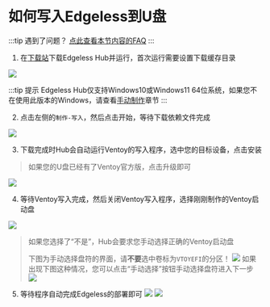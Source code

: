 # 如何写入Edgeless到U盘
:::tip 遇到了问题？
[点此查看本节内容的FAQ](../faq/fail2burn.md) 
:::

1. 在[下载站](https://down.edgeless.top)下载Edgeless Hub并运行，首次运行需要设置下载缓存目录

![](https://cloud.edgeless.top/picbed/wiki/img/013526.jpg)

:::tip 提示
Edgeless Hub仅支持Windows10或Windows11 64位系统，如果您不在使用此版本的Windows，请查看[手动制作](burn_manual.md)章节
:::

2. 点击左侧的`制作-写入`，然后点击开始，等待下载依赖文件完成

![](https://cloud.edgeless.top/picbed/wiki/img/013951.jpg)

3. 下载完成时Hub会自动运行Ventoy的写入程序，选中您的目标设备，点击安装

> 如果您的U盘已经有了Ventoy官方版，点击升级即可

![](https://cloud.edgeless.top/picbed/wiki/img/014217.jpg)

4. 等待Ventoy写入完成，然后关闭Ventoy写入程序，选择刚刚制作的Ventoy启动盘

![](https://cloud.edgeless.top/picbed/wiki/img/014618.jpg)

> 如果您选择了“不是”，Hub会要求您手动选择正确的Ventoy启动盘
> 
> 下图为手动选择盘符的界面，请**不要**选中卷标为`VTOYEFI`的分区！
> ![](https://cloud.edgeless.top/picbed/wiki/img/014639.jpg)
> 如果出现下图这种情况，您可以点击“手动选择”按钮手动选择盘符进入下一步
> ![](https://i.postimg.cc/MK95pVmz/image.png)    

5. 等待程序自动完成Edgeless的部署即可
![](https://cloud.edgeless.top/picbed/wiki/img/Cache_-199db6e4970fc3df..jpg)
![](https://cloud.edgeless.top/picbed/wiki/img/Cache_-425e4960cf0bcb02..jpg)
